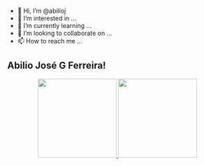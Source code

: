 - 👋 Hi, I’m @abilioj
- 👀 I’m interested in ...
- 🌱 I’m currently learning ...
- 💞️ I’m looking to collaborate on ...
- 📫 How to reach me ...

<!---
abilioj/abilioj is a ✨ special ✨ repository because its `README.md` (this file) appears on your GitHub profile.
You can click the Preview link to take a look at your changes.
--->
## Abilio José G Ferreira!
<div align="center">
  <a href="https://github.com/abilioj">
  <img height="180em" src="https://github-readme-stats.vercel.app/api?username=abilioj&show_icons=true&theme=dracula&include_all_commits=true&count_private=true"/>
  <img height="180em" src="https://github-readme-stats.vercel.app/api/top-langs/?username=abilioj&layout=compact&langs_count=7&theme=dracula"/>
</div>
